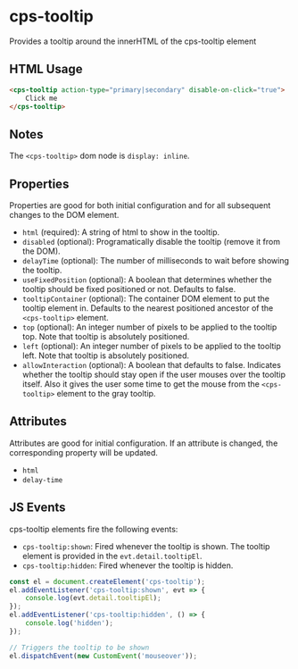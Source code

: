 # cps-tooltip
Provides a tooltip around the innerHTML of the cps-tooltip element

## HTML Usage
```html
<cps-tooltip action-type="primary|secondary" disable-on-click="true">
	Click me
</cps-tooltip>
```

## Notes
The `<cps-tooltip>` dom node is `display: inline`.

## Properties
Properties are good for both initial configuration and for all subsequent changes to the DOM element.
- `html` (required): A string of html to show in the tooltip.
- `disabled` (optional): Programatically disable the tooltip (remove it from the DOM).
- `delayTime` (optional): The number of milliseconds to wait before showing the tooltip.
- `useFixedPosition` (optional): A boolean that determines whether the tooltip should be fixed positioned or not. Defaults to false.
- `tooltipContainer` (optional): The container DOM element to put the tooltip element in. Defaults to the nearest positioned ancestor of the `<cps-tooltip>` element.
- `top` (optional): An integer number of pixels to be applied to the tooltip top. Note that tooltip is absolutely positioned.
- `left` (optional): An integer number of pixels to be applied to the tooltip left. Note that tooltip is absolutely positioned.
- `allowInteraction` (optional): A boolean that defaults to false. Indicates whether the tooltip should stay open if the user mouses over the tooltip itself.
	Also it gives the user some time to get the mouse from the `<cps-tooltip>` element to the gray tooltip.

## Attributes
Attributes are good for initial configuration. If an attribute is changed, the corresponding property will be updated.
- `html`
- `delay-time`

## JS Events
cps-tooltip elements fire the following events:
- `cps-tooltip:shown`: Fired whenever the tooltip is shown. The tooltip element is provided in the `evt.detail.tooltipEl`.
- `cps-tooltip:hidden`: Fired whenever the tooltip is hidden.

```js
const el = document.createElement('cps-tooltip');
el.addEventListener('cps-tooltip:shown', evt => {
	console.log(evt.detail.tooltipEl);
});
el.addEventListener('cps-tooltip:hidden', () => {
	console.log('hidden');
});

// Triggers the tooltip to be shown
el.dispatchEvent(new CustomEvent('mouseover'));
```
